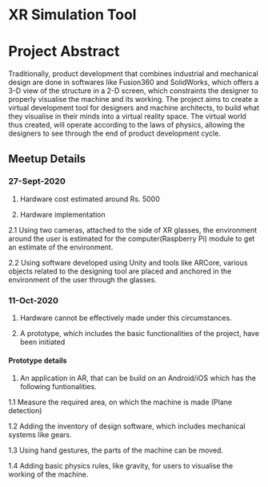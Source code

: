 # XR Simulation Tool

# Project Abstract

Traditionally, product development that combines industrial and mechanical
design are done in softwares like Fusion360 and SolidWorks, which offers a 3-D
view of the structure in a 2-D screen, which constraints the designer to properly
visualise the machine and its working.
The project aims to create a virtual development tool for designers and machine
architects, to build what they visualise in their minds into a virtual reality space.
The virtual world thus created, will operate according to the laws of physics,
allowing the designers to see through the end of product development cycle.

## Meetup Details

### 27-Sept-2020
1. Hardware cost estimated around Rs. 5000

2. Hardware implementation

2.1 Using two cameras, attached to the side of XR glasses, the environment around the user is estimated for the computer(Raspberry Pi) module to get an estimate of the environment.

2.2 Using software developed using Unity and tools like ARCore, various objects related to the designing tool are placed and anchored in the environment of the user through the glasses. 

### 11-Oct-2020

1. Hardware cannot be effectively made under this circumstances.

2. A prototype, which includes the basic functionalities of the project, have been initiated

#### Prototype details

1. An application in AR, that can be build on an Android/iOS which has the following funtionalities.

1.1 Measure the required area, on which the machine is made (Plane detection)

1.2 Adding the inventory of design software, which includes mechanical systems like gears.

1.3 Using hand gestures, the parts of the machine can be moved.

1.4 Adding basic physics rules, like gravity, for users to visualise the working of the machine.

